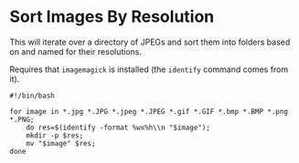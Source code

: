 # Sort Images By Resolution

This will iterate over a directory of JPEGs and sort them into folders based on and named for their resolutions.

Requires that `imagemagick` is installed (the `identify` command comes from it).

```
#!/bin/bash

for image in *.jpg *.JPG *.jpeg *.JPEG *.gif *.GIF *.bmp *.BMP *.png *.PNG;
    do res=$(identify -format %wx%h\\n "$image");
    mkdir -p $res;
    mv "$image" $res;
done
```
